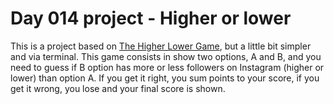 # Day 014 project - Higher or lower

This is a project based on [The Higher Lower Game](https://higherlowergame.com), but a little bit simpler and via terminal. This game consists in show two options, A and B, and you need to guess if B option has more or less followers on Instagram (higher or lower) than option A. If you get it right, you sum points to your score, if you get it wrong, you lose and your final score is shown.